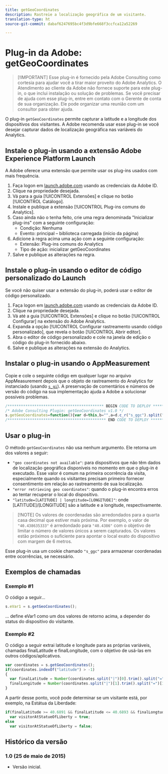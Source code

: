 ```yaml
---
title: getGeoCoordinates
description: Rastreie a localização geográfica de um visitante.
translation-type: ht
source-git-commit: dabaf6247695bc4f3d9bfe668f3ccfca12a52269

---
```



# Plug-in da Adobe: getGeoCoordinates

>[!IMPORTANT] Esse plug-in é fornecido pela Adobe Consulting como cortesia para ajudar você a tirar maior proveito do Adobe Analytics. O Atendimento ao cliente da Adobe não fornece suporte para este plug-in, o que inclui instalação ou solução de problemas. Se você precisar de ajuda com esse plug-in, entre em contato com o Gerente de conta de sua organização. Ele pode organizar uma reunião com um consultor para obter ajuda.

O plug-in `getGeoCoordinates` permite capturar a latitude e a longitude dos dispositivos dos visitantes. A Adobe recomenda usar esse plug-in se você desejar capturar dados de localização geográfica nas variáveis do Analytics.

## Instale o plug-in usando a extensão Adobe Experience Platform Launch

A Adobe oferece uma extensão que permite usar os plug-ins usados com mais frequência.

1. Faça logon em [launch.adobe.com](https://launch.adobe.com) usando as credenciais da Adobe ID.
1. Clique na propriedade desejada.
1. Vá para a guia [!UICONTROL Extensões] e clique no botão [!UICONTROL Catálogo].
1. Instale e publique a extensão [!UICONTROL Plug-ins comuns do Analytics].
1. Caso ainda não o tenha feito, crie uma regra denominada &quot;Inicializar plug-ins&quot; com a seguinte configuração:
   * Condição: Nenhuma
   * Evento: principal – biblioteca carregada (início da página)
1. Adicione à regra acima uma ação com a seguinte configuração:
   * Extensão: Plug-ins comuns do Analytics
   * Tipo de ação: inicializar getGeoCoordinates
1. Salve e publique as alterações na regra.

## Instale o plug-in usando o editor de código personalizado do Launch

Se você não quiser usar a extensão do plug-in, poderá usar o editor de código personalizado.

1. Faça logon em [launch.adobe.com](https://launch.adobe.com) usando as credenciais da Adobe ID.
1. Clique na propriedade desejada.
1. Vá até a guia [!UICONTROL Extensões] e clique no botão [!UICONTROL Configurar] na extensão do Adobe Analytics.
1. Expanda a opção [!UICONTROL Configurar rastreamento usando código personalizado], que revela o botão [!UICONTROL Abrir editor].
1. Abra o editor de código personalizado e cole na janela de edição o código do plug-in fornecido abaixo.
1. Salve e publique as alterações na extensão do Analytics.

## Instalar o plug-in usando o AppMeasurement

Copie e cole o seguinte código em qualquer lugar no arquivo AppMeasurement depois que o objeto de rastreamento do Analytics for instanciado (usando [`s_gi`](../functions/s-gi.md)). A preservação de comentários e números de versão do código na sua implementação ajuda a Adobe a solucionar possíveis problemas.

```js
/******************************************* BEGIN CODE TO DEPLOY *******************************************/
/* Adobe Consulting Plugin: getGeoCoordinates v1.0 */
s.getGeoCoordinates=function(){var d=this,b="",a=d.c_r("s_ggc").split("|"),e={timeout:5E3,maximumAge:0},f=function(c){c=c.coords;var a=new Date;a.setTime(a.getTime()+18E5);d.c_w("s_ggc",parseFloat(c.latitude.toFixed(4))+"|"+parseFloat(c.longitude.toFixed(4)),a); b="latitude="+parseFloat(c.latitude.toFixed(4))+" | longitude="+parseFloat(c.longitude.toFixed(4))},g=function(a){b="error retrieving geo coordinates"};1<a.length&&(b="latitude="+a[0]+" | longitude="+a[1]);navigator.geolocation&& navigator.geolocation.getCurrentPosition(f,g,e);""===b&&(b="geo coordinates not available");return b};
/******************************************** END CODE TO DEPLOY ********************************************/
```

## Usar o plug-in

O método `getGeoCoordinates` não usa nenhum argumento. Ele retorna um dos valores a seguir:

* `"geo coordinates not available"`: para dispositivos que não têm dados de localização geográfica disponíveis no momento em que o plug-in é executado. Esse valor é comum na primeira ocorrência da visita, especialmente quando os visitantes precisam primeiro fornecer consentimento em relação ao rastreamento de sua localização.
* `"error retrieving geo coordinates"`: quando o plug-in encontra erros ao tentar recuperar o local do dispositivo.
* `"latitude=[LATITUDE] | longtitude=[LONGITUDE]"`: onde [LATITUDE]/[LONGITUDE] são a latitude e a longitude, respectivamente.

>[!NOTE] Os valores de coordenadas são arredondados para a quarta casa decimal que estiver mais próxima. Por exemplo, o valor de `"40.438635333"` é arredondado para `"40.4386"` com o objetivo de limitar o número de valores únicos a serem capturados. Os valores estão próximos o suficiente para apontar o local exato do dispositivo com margem de 6 metros.

Esse plug-in usa um cookie chamado `"s_ggc"` para armazenar coordenadas entre ocorrências, se necessário.

## Exemplos de chamadas

### Exemplo #1

O código a seguir...

```js
s.eVar1 = s.getGeoCoordinates();
```

... define eVar1 como um dos valores de retorno acima, a depender do status do dispositivo do visitante.

### Exemplo #2

O código a seguir extrai latitude e longitude para as próprias variáveis, chamadas finalLatitude e finalLongitude, com o objetivo de usá-las em outros códigos/aplicativos.

```js
var coordinates = s.getGeoCoordinates();
if(coordinates.indexOf("latitude") > -1)
{
  var finalLatitude = Number(coordinates.split("|")[0].trim().split("=")[1]),
  finalLongitude = Number(coordinates.split("|")[1].trim().split("=")[1]);
}
```

A partir desse ponto, você pode determinar se um visitante está, por exemplo, na Estátua da Liberdade:

```js
if(finalLatitude >= 40.6891 && finalLatitude <= 40.6893 && finalLongtude >= -74.0446 && finalLongitude <= -74.0444)
  var visitorAtStatueOfLiberty = true;
else
  var visitorAtStatueOfLiberty = false;
```

## Histórico da versão

### 1.0 (25 de maio de 2015)

* Versão inicial.
